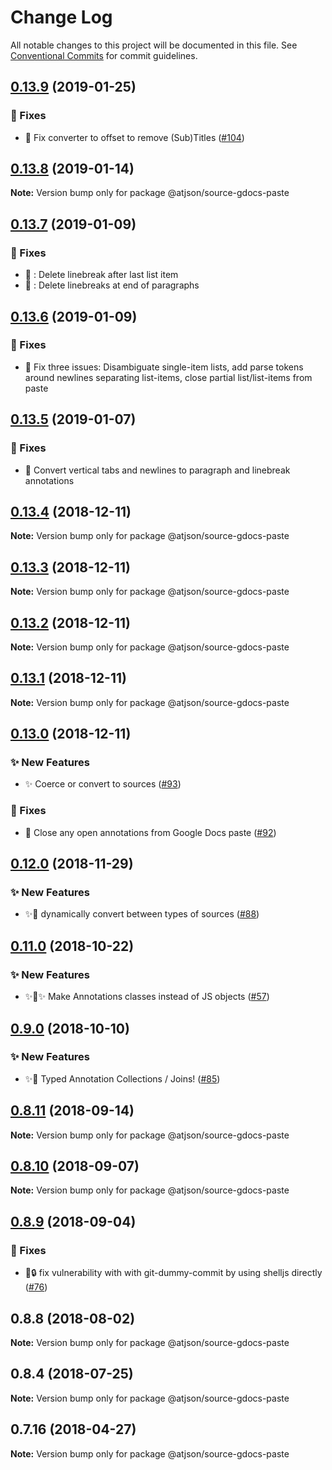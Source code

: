 # Change Log

All notable changes to this project will be documented in this file.
See [Conventional Commits](https://conventionalcommits.org) for commit guidelines.

## [0.13.9](https://github.com/CondeNast-Copilot/atjson/compare/@atjson/source-gdocs-paste@0.13.8...@atjson/source-gdocs-paste@0.13.9) (2019-01-25)


### 🐛 Fixes

* 🐜 Fix converter to offset to remove (Sub)Titles ([#104](https://github.com/CondeNast-Copilot/atjson/issues/104))



## [0.13.8](https://github.com/CondeNast-Copilot/atjson/compare/@atjson/source-gdocs-paste@0.13.7...@atjson/source-gdocs-paste@0.13.8) (2019-01-14)

**Note:** Version bump only for package @atjson/source-gdocs-paste





## [0.13.7](https://github.com/CondeNast-Copilot/atjson/compare/@atjson/source-gdocs-paste@0.13.6...@atjson/source-gdocs-paste@0.13.7) (2019-01-09)


### 🐛 Fixes

* 🐝 : Delete linebreak after last list item
* 🐝 : Delete linebreaks at end of paragraphs



## [0.13.6](https://github.com/CondeNast-Copilot/atjson/compare/@atjson/source-gdocs-paste@0.13.5...@atjson/source-gdocs-paste@0.13.6) (2019-01-09)


### 🐛 Fixes

* 🐝 Fix three issues: Disambiguate single-item lists, add parse tokens around newlines separating list-items, close partial list/list-items from paste



## [0.13.5](https://github.com/CondeNast-Copilot/atjson/compare/@atjson/source-gdocs-paste@0.13.4...@atjson/source-gdocs-paste@0.13.5) (2019-01-07)

### 🐛 Fixes

* 🐛 Convert vertical tabs and newlines to paragraph and linebreak annotations





## [0.13.4](https://github.com/CondeNast-Copilot/atjson/compare/@atjson/source-gdocs-paste@0.13.3...@atjson/source-gdocs-paste@0.13.4) (2018-12-11)

**Note:** Version bump only for package @atjson/source-gdocs-paste





## [0.13.3](https://github.com/CondeNast-Copilot/atjson/compare/@atjson/source-gdocs-paste@0.13.2...@atjson/source-gdocs-paste@0.13.3) (2018-12-11)

**Note:** Version bump only for package @atjson/source-gdocs-paste





## [0.13.2](https://github.com/CondeNast-Copilot/atjson/compare/@atjson/source-gdocs-paste@0.13.1...@atjson/source-gdocs-paste@0.13.2) (2018-12-11)

**Note:** Version bump only for package @atjson/source-gdocs-paste





## [0.13.1](https://github.com/CondeNast-Copilot/atjson/compare/@atjson/source-gdocs-paste@0.13.0...@atjson/source-gdocs-paste@0.13.1) (2018-12-11)

**Note:** Version bump only for package @atjson/source-gdocs-paste





## [0.13.0](https://github.com/CondeNast-Copilot/atjson/compare/@atjson/source-gdocs-paste@0.12.0...@atjson/source-gdocs-paste@0.13.0) (2018-12-11)


### ✨ New Features

* ✨ Coerce or convert to sources ([#93](https://github.com/CondeNast-Copilot/atjson/issues/93))


### 🐛 Fixes

* 🐛 Close any open annotations from Google Docs paste ([#92](https://github.com/CondeNast-Copilot/atjson/issues/92))



## [0.12.0](https://github.com/CondeNast-Copilot/atjson/compare/@atjson/source-gdocs-paste@0.11.0...@atjson/source-gdocs-paste@0.12.0) (2018-11-29)


### ✨ New Features

* ✨📡 dynamically convert between types of sources ([#88](https://github.com/CondeNast-Copilot/atjson/issues/88))



## [0.11.0](https://github.com/CondeNast-Copilot/atjson/compare/@atjson/source-gdocs-paste@0.9.0...@atjson/source-gdocs-paste@0.11.0) (2018-10-22)


### ✨ New Features

* ✨👑✨ Make Annotations classes instead of JS objects ([#57](https://github.com/CondeNast-Copilot/atjson/issues/57))


## [0.9.0](https://github.com/CondeNast-Copilot/atjson/compare/@atjson/source-gdocs-paste@0.8.11...@atjson/source-gdocs-paste@0.9.0) (2018-10-10)


### ✨ New Features

* ✨🤠 Typed Annotation Collections / Joins! ([#85](https://github.com/CondeNast-Copilot/atjson/issues/85))



## [0.8.11](https://github.com/CondeNast-Copilot/atjson/compare/@atjson/source-gdocs-paste@0.8.10...@atjson/source-gdocs-paste@0.8.11) (2018-09-14)

**Note:** Version bump only for package @atjson/source-gdocs-paste

## [0.8.10](https://github.com/CondeNast-Copilot/atjson/compare/@atjson/source-gdocs-paste@0.8.9...@atjson/source-gdocs-paste@0.8.10) (2018-09-07)

**Note:** Version bump only for package @atjson/source-gdocs-paste


## [0.8.9](https://github.com/CondeNast-Copilot/atjson/compare/@atjson/source-gdocs-paste@0.8.8...@atjson/source-gdocs-paste@0.8.9) (2018-09-04)


### 🐛 Fixes

* 🐛🔒 fix vulnerability with with git-dummy-commit by using shelljs directly ([#76](https://github.com/CondeNast-Copilot/atjson/issues/76))

## 0.8.8 (2018-08-02)

**Note:** Version bump only for package @atjson/source-gdocs-paste


## 0.8.4 (2018-07-25)

**Note:** Version bump only for package @atjson/source-gdocs-paste


## 0.7.16 (2018-04-27)

**Note:** Version bump only for package @atjson/source-gdocs-paste
